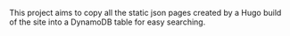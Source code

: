 This project aims to copy all the static json pages created by a Hugo build of the site into a DynamoDB table for easy searching.
